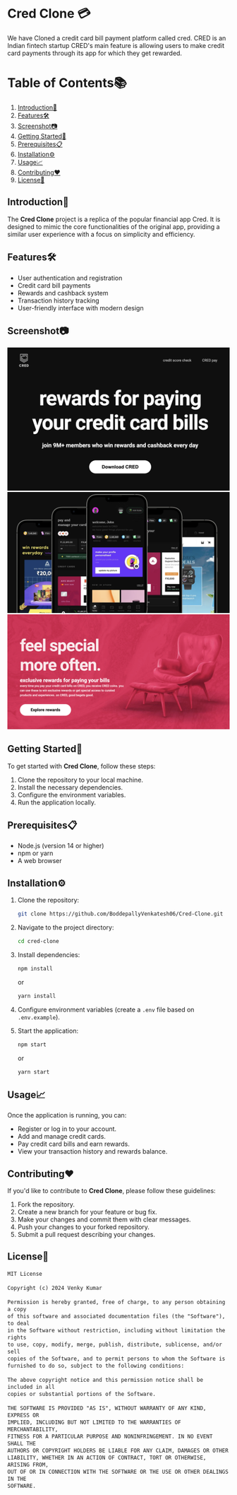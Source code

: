 # Cred Clone 💳

We have Cloned a credit card bill payment platform called cred. CRED is an Indian fintech startup CRED's main feature is allowing users to make credit card payments through its app for which they get rewarded.

# Table of Contents📚

1. [Introduction🚀](#introduction)
2. [Features🛠️](#features)
3. [Screenshot📷](#screenshot)
4. [Getting Started🎯](#getting-started)
5. [Prerequisites📋](#prerequisites)
6. [Installation⚙️](#installation)
7. [Usage📈](#usage)
8. [Contributing❤️](#contributing)
9. [License📝](#license)

## Introduction🚀

The **Cred Clone** project is a replica of the popular financial app Cred. It is designed to mimic the core functionalities of the original app, providing a similar user experience with a focus on simplicity and efficiency.

## Features🛠️

- User authentication and registration
- Credit card bill payments
- Rewards and cashback system
- Transaction history tracking
- User-friendly interface with modern design

## Screenshot📷

![Screenshot](https://github.com/BoddepallyVenkatesh06/Cred-Clone/blob/main/Screenshot_1.png)
![Screenshot](https://github.com/BoddepallyVenkatesh06/Cred-Clone/blob/main/Screenshot_2.png)
![Screenshot](https://github.com/BoddepallyVenkatesh06/Cred-Clone/blob/main/Screenshot_3.png)

## Getting Started🎯

To get started with **Cred Clone**, follow these steps:

1. Clone the repository to your local machine.
2. Install the necessary dependencies.
3. Configure the environment variables.
4. Run the application locally.

## Prerequisites📋

- Node.js (version 14 or higher)
- npm or yarn
- A web browser

## Installation⚙️

1. Clone the repository:
   ```bash
   git clone https://github.com/BoddepallyVenkatesh06/Cred-Clone.git
   ```

2. Navigate to the project directory:
   ```bash
   cd cred-clone
   ```

3. Install dependencies:
   ```bash
   npm install
   ```
   or
   ```bash
   yarn install
   ```

4. Configure environment variables (create a `.env` file based on `.env.example`).

5. Start the application:
   ```bash
   npm start
   ```
   or
   ```bash
   yarn start
   ```

## Usage📈

Once the application is running, you can:

- Register or log in to your account.
- Add and manage credit cards.
- Pay credit card bills and earn rewards.
- View your transaction history and rewards balance.

## Contributing❤️

If you'd like to contribute to **Cred Clone**, please follow these guidelines:

1. Fork the repository.
2. Create a new branch for your feature or bug fix.
3. Make your changes and commit them with clear messages.
4. Push your changes to your forked repository.
5. Submit a pull request describing your changes.

## License📝
```
MIT License

Copyright (c) 2024 Venky Kumar

Permission is hereby granted, free of charge, to any person obtaining a copy
of this software and associated documentation files (the "Software"), to deal
in the Software without restriction, including without limitation the rights
to use, copy, modify, merge, publish, distribute, sublicense, and/or sell
copies of the Software, and to permit persons to whom the Software is
furnished to do so, subject to the following conditions:

The above copyright notice and this permission notice shall be included in all
copies or substantial portions of the Software.

THE SOFTWARE IS PROVIDED "AS IS", WITHOUT WARRANTY OF ANY KIND, EXPRESS OR
IMPLIED, INCLUDING BUT NOT LIMITED TO THE WARRANTIES OF MERCHANTABILITY,
FITNESS FOR A PARTICULAR PURPOSE AND NONINFRINGEMENT. IN NO EVENT SHALL THE
AUTHORS OR COPYRIGHT HOLDERS BE LIABLE FOR ANY CLAIM, DAMAGES OR OTHER
LIABILITY, WHETHER IN AN ACTION OF CONTRACT, TORT OR OTHERWISE, ARISING FROM,
OUT OF OR IN CONNECTION WITH THE SOFTWARE OR THE USE OR OTHER DEALINGS IN THE
SOFTWARE.
```
